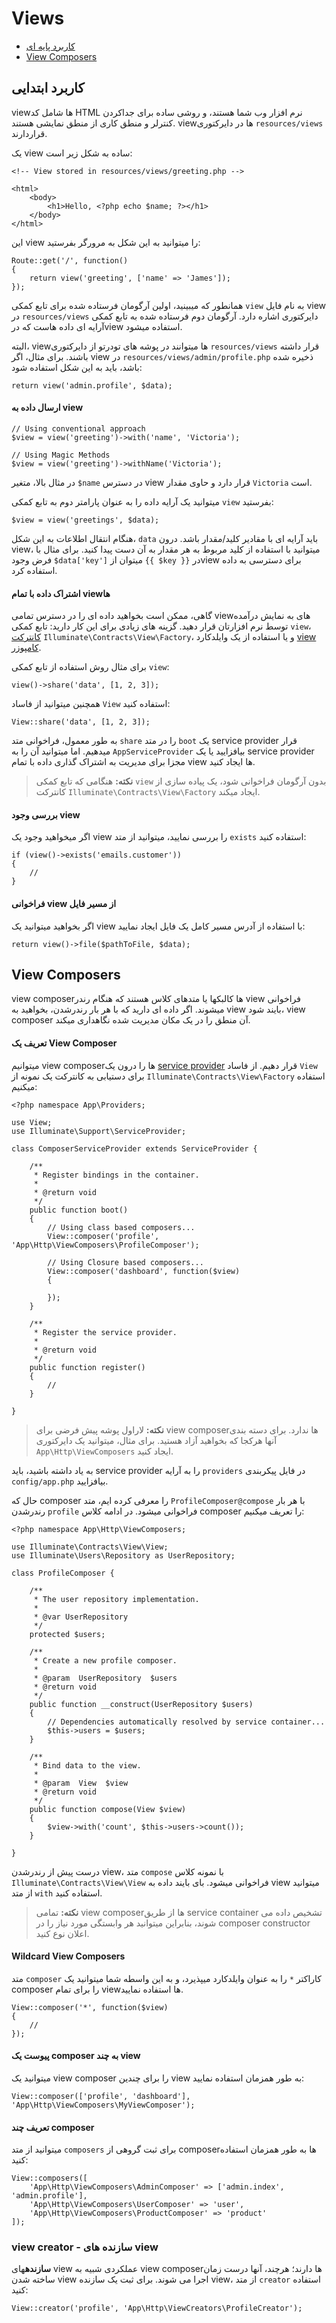 # Views

- [کاربرد پایه ای ](#basic-usage)
- [View Composers](#view-composers)

<a name="basic-usage"></a>
## کاربرد ابتدایی

viewها شامل کد HTML نرم افزار وب شما هستند، و روشی ساده برای جداکردن کنترلر و منطق کاری از منطق نمایشی هستند. viewها در دایرکتوری `resources/views`  قراردارند.

یک view ساده به شکل زیر است:

	<!-- View stored in resources/views/greeting.php -->

	<html>
		<body>
			<h1>Hello, <?php echo $name; ?></h1>
		</body>
	</html>

این view را میتوانید به این شکل به مرورگر بفرستید:

	Route::get('/', function()
	{
		return view('greeting', ['name' => 'James']);
	});

همانطور که میبینید، اولین آرگومان فرستاده شده برای تابع کمکی `view` به نام فایل view در `resources/views` دایرکتوری اشاره دارد. آرگومان دوم فرستاده شده به تابع کمکی آرایه ای داده هاست که درview استفاده میشود.

البته، viewها میتوانند در پوشه های تودرتو از دایرکتوری `resources/views` قرار داشته باشند. برای مثال، اگر view در `resources/views/admin/profile.php` ذخیره شده باشد، باید به این شکل استفاده شود:

	return view('admin.profile', $data);

#### ارسال داده به view

	// Using conventional approach
	$view = view('greeting')->with('name', 'Victoria');

	// Using Magic Methods
	$view = view('greeting')->withName('Victoria');

در مثال بالا، متغیر `$name` در دسترس view قرار دارد و حاوی مقدار `Victoria` است.

میتوانید یک آرایه داده را به عنوان پارامتر دوم به تابع کمکی `view` بفرستید:

	$view = view('greetings', $data);

هنگام انتقال اطلاعات به این شکل، `data` باید آرایه ای با مقادیر کلید/مقدار باشد. درون view، میتوانید با استفاده از کلید مربوط به هر مقدار به آن دست پیدا کنید. برای مثال با فرض وجود `$data['key']` میتوان از `{{ $key }}` درview برای دسترسی به داده استفاده کرد.

#### اشتراک داده با تمام viewها

گاهی، ممکن است بخواهید داده ای را در دسترس تمامی viewهای به نمایش درآمده توسط نرم افزارتان قرار دهید. گزینه های زیادی برای این کار دارید: تابع کمکی `view`، [کانترکت](/docs/%7B%7Bversion%7D%7D/contracts) `Illuminate\Contracts\View\Factory`، و یا استفاده از یک وایلدکارد [view کامپوزر](#view-composers).

برای مثال روش استفاده از تابع کمکی `view`:

	view()->share('data', [1, 2, 3]);

همچنین میتوانید از فاساد `View` استفاده کنید:

	View::share('data', [1, 2, 3]);

به طور معمول، فراخوانی متد `share` را در متد `boot` یک service provider قرار میدهیم. اما میتوانید آن را به `AppServiceProvider` بیافزایید یا یک service provider مجزا برای مدیریت به اشتراک گذاری داده با تمام view ها ایجاد کنید.

> **نکته:** هنگامی که تابع کمکی `view` بدون آرگومان فراخوانی شود، یک پیاده سازی از کانترکت `Illuminate\Contracts\View\Factory` ایجاد میکند.

#### بررسی وجود view

اگر میخواهید وجود یک view را بررسی نمایید، میتوانید از متد `exists` استفاده کنید:

	if (view()->exists('emails.customer'))
	{
		//
	}

#### فراخوانی view از مسیر فایل

اگر بخواهید میتوانید یک view با استفاده از آدرس مسیر کامل یک فایل ایجاد نمایید:

	return view()->file($pathToFile, $data);

<a name="view-composers"></a>
## View Composers

view composerها کالبکها یا متدهای کلاس هستند که هنگام رندر view فراخوانی میشوند. اگر داده ای دارید که با هر بار رندرشدن، بخواهید به view بایند شود، view composer آن منطق را در یک مکان مدیریت شده نگاهداری میکند.

#### تعریف یک View Composer

میتوانیم view composerها را درون یک [service provider](/docs/%7B%7Bversion%7D%7D/providers) قرار دهیم. از فاساد `View` برای دستیابی به کانترکت یک نمونه از `Illuminate\Contracts\View\Factory` استفاده میکنیم:

	<?php namespace App\Providers;

	use View;
	use Illuminate\Support\ServiceProvider;

	class ComposerServiceProvider extends ServiceProvider {

		/**
		 * Register bindings in the container.
		 *
		 * @return void
		 */
		public function boot()
		{
			// Using class based composers...
			View::composer('profile', 'App\Http\ViewComposers\ProfileComposer');

			// Using Closure based composers...
			View::composer('dashboard', function($view)
			{

			});
		}

		/**
		 * Register the service provider.
		 *
		 * @return void
		 */
		public function register()
		{
			//
		}

	}

> **نکته:** لاراول پوشه پیش فرضی برای view composerها ندارد. برای دسته بندی آنها هرکجا که بخواهید آزاد هستید. برای مثال، میتوانید یک دایرکتوری `App\Http\ViewComposers` ایجاد کنید.

به یاد داشته باشید، باید service provider را به آرایه `providers` در فایل پیکربندی `config/app.php` بیافزایید.

حال که composer را معرفی کرده ایم، متد `ProfileComposer@compose` با هر بار رندرشدن `profile` فراخوانی میشود. در ادامه کلاس composer را تعریف میکنیم:

	<?php namespace App\Http\ViewComposers;

	use Illuminate\Contracts\View\View;
	use Illuminate\Users\Repository as UserRepository;

	class ProfileComposer {

		/**
		 * The user repository implementation.
		 *
		 * @var UserRepository
		 */
		protected $users;

		/**
		 * Create a new profile composer.
		 *
		 * @param  UserRepository  $users
		 * @return void
		 */
		public function __construct(UserRepository $users)
		{
			// Dependencies automatically resolved by service container...
			$this->users = $users;
		}

		/**
		 * Bind data to the view.
		 *
		 * @param  View  $view
		 * @return void
		 */
		public function compose(View $view)
		{
			$view->with('count', $this->users->count());
		}

	}

درست پیش از رندرشدن view، متد `compose` با نمونه کلاس `Illuminate\Contracts\View\View` فراخوانی میشود. بای بایند داده به view میتوانید از متد `with` استفاده کنید.

> **نکته:** تمامی view composerها از طریق service container تشخیص داده می شوند، بنابراین میتوانید هر وابستگی مورد نیاز را در composer constructor اعلان نوع کنید.

#### Wildcard View Composers

متد `composer` کاراکتر `*` را به عنوان وایلدکارد میپذیرد، و به این واسطه شما میتوانید یک composer را برای تمام viewها استفاده نمایید.

	View::composer('*', function($view)
	{
		//
	});

#### پیوست یک composer به چند view

میتوانید یک view composer را برای چندین view به طور همزمان استفاده نمایید:

	View::composer(['profile', 'dashboard'], 'App\Http\ViewComposers\MyViewComposer');

#### تعریف چند composer

میتوانید از متد `composers` برای ثبت گروهی از composerها به طور همزمان استفاده کنید:

	View::composers([
		'App\Http\ViewComposers\AdminComposer' => ['admin.index', 'admin.profile'],
		'App\Http\ViewComposers\UserComposer' => 'user',
		'App\Http\ViewComposers\ProductComposer' => 'product'
	]);

### view creator - سازنده های view

**سازنده**های view عملکردی شبیه به view composerها دارند؛ هرچند، آنها درست زمان ساخته شدن view اجرا می شوند. برای ثبت یک سازنده view، از متد `creator` استفاده کنید:

	View::creator('profile', 'App\Http\ViewCreators\ProfileCreator');
